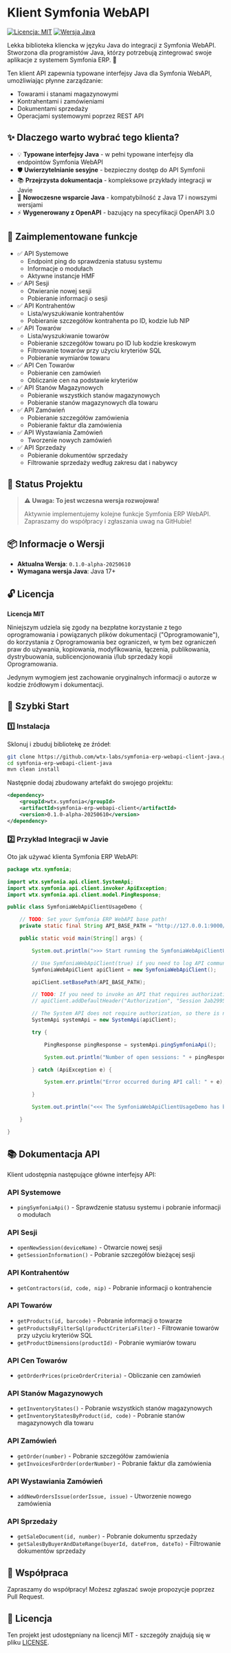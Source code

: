 # Klient Symfonia WebAPI

[![Licencja: MIT](https://img.shields.io/badge/Licencja-MIT-yellow.svg)](https://opensource.org/licenses/MIT)
[![Wersja Java](https://img.shields.io/badge/Java-17%2B-blue)](https://www.java.com)

Lekka biblioteka kliencka w języku Java do integracji z Symfonia WebAPI. Stworzona dla programistów Java, którzy potrzebują zintegrować swoje aplikacje z systemem Symfonia ERP. 🚀

Ten klient API zapewnia typowane interfejsy Java dla Symfonia WebAPI, umożliwiając płynne zarządzanie:
- Towarami i stanami magazynowymi
- Kontrahentami i zamówieniami
- Dokumentami sprzedaży
- Operacjami systemowymi poprzez REST API

## ✨ Dlaczego warto wybrać tego klienta?

- 💡 **Typowane interfejsy Java** - w pełni typowane interfejsy dla endpointów Symfonia WebAPI
- 🛡️ **Uwierzytelnianie sesyjne** - bezpieczny dostęp do API Symfonii
- 📚 **Przejrzysta dokumentacja** - kompleksowe przykłady integracji w Javie
- 🚀 **Nowoczesne wsparcie Java** - kompatybilność z Java 17 i nowszymi wersjami
- ⚡ **Wygenerowany z OpenAPI** - bazujący na specyfikacji OpenAPI 3.0

## 🎯 Zaimplementowane funkcje

- ✅ API Systemowe
  - Endpoint ping do sprawdzenia statusu systemu
  - Informacje o modułach
  - Aktywne instancje HMF
- ✅ API Sesji
  - Otwieranie nowej sesji
  - Pobieranie informacji o sesji
- ✅ API Kontrahentów
  - Lista/wyszukiwanie kontrahentów
  - Pobieranie szczegółów kontrahenta po ID, kodzie lub NIP
- ✅ API Towarów
  - Lista/wyszukiwanie towarów
  - Pobieranie szczegółów towaru po ID lub kodzie kreskowym
  - Filtrowanie towarów przy użyciu kryteriów SQL
  - Pobieranie wymiarów towaru
- ✅ API Cen Towarów
  - Pobieranie cen zamówień
  - Obliczanie cen na podstawie kryteriów
- ✅ API Stanów Magazynowych
  - Pobieranie wszystkich stanów magazynowych
  - Pobieranie stanów magazynowych dla towaru
- ✅ API Zamówień
  - Pobieranie szczegółów zamówienia
  - Pobieranie faktur dla zamówienia
- ✅ API Wystawiania Zamówień
  - Tworzenie nowych zamówień
- ✅ API Sprzedaży
  - Pobieranie dokumentów sprzedaży
  - Filtrowanie sprzedaży według zakresu dat i nabywcy

## 🚨 Status Projektu

> ⚠️ **Uwaga: To jest wczesna wersja rozwojowa!**
> 
> Aktywnie implementujemy kolejne funkcje Symfonia ERP WebAPI.
> Zapraszamy do współpracy i zgłaszania uwag na GitHubie!

## 📦 Informacje o Wersji

- **Aktualna Wersja**: `0.1.0-alpha-20250610`
- **Wymagana wersja Java**: Java 17+

## 🔓 Licencja

**Licencja MIT**

Niniejszym udziela się zgody na bezpłatne korzystanie z tego oprogramowania i powiązanych plików dokumentacji ("Oprogramowanie"), do korzystania z Oprogramowania bez ograniczeń, w tym bez ograniczeń praw do używania, kopiowania, modyfikowania, łączenia, publikowania, dystrybuowania, sublicencjonowania i/lub sprzedaży kopii Oprogramowania.

Jedynym wymogiem jest zachowanie oryginalnych informacji o autorze w kodzie źródłowym i dokumentacji.

## 🚀 Szybki Start

### 1️⃣ Instalacja

Sklonuj i zbuduj bibliotekę ze źródeł:

```sh
git clone https://github.com/wtx-labs/symfonia-erp-webapi-client-java.git
cd symfonia-erp-webapi-client-java
mvn clean install
```

Następnie dodaj zbudowany artefakt do swojego projektu:

```xml
<dependency>
    <groupId>wtx.symfonia</groupId>
    <artifactId>symfonia-erp-webapi-client</artifactId>
    <version>0.1.0-alpha-20250610</version>
</dependency>
```

### 2️⃣ Przykład Integracji w Javie

Oto jak używać klienta Symfonia ERP WebAPI:

```java
package wtx.symfonia;

import wtx.symfonia.api.client.SystemApi;
import wtx.symfonia.api.client.invoker.ApiException;
import wtx.symfonia.api.client.model.PingResponse;

public class SymfoniaWebApiClientUsageDemo {

    // TODO: Set your Symfonia ERP WebAPI base path!
    private static final String API_BASE_PATH = "http://127.0.0.1:9000/api";

    public static void main(String[] args) {

        System.out.println(">>> Start running the SymfoniaWebApiClientUsageDemo...");

        // Use SymfoniaWebApiClient(true) if you need to log API communication messages.
        SymfoniaWebApiClient apiClient = new SymfoniaWebApiClient();

        apiClient.setBasePath(API_BASE_PATH);

        // TODO: If you need to invoke an API that requires authorization, provide a valid session token as shown below:
        // apiClient.addDefaultHeader("Authorization", "Session 2ab29954-ca2d-4c6b-873b-9b136e892d7d")

        // The System API does not require authorization, so there is no need to provide a session token in the Authorization header.
        SystemApi systemApi = new SystemApi(apiClient);

        try {

            PingResponse pingResponse = systemApi.pingSymfoniaApi();

            System.out.println("Number of open sessions: " + pingResponse.getOpenSessionsNumber());

        } catch (ApiException e) {

            System.err.println("Error occurred during API call: " + e);

        }

        System.out.println("<<< The SymfoniaWebApiClientUsageDemo has been finished.");

    }

}
```

## 📚 Dokumentacja API

Klient udostępnia następujące główne interfejsy API:

### API Systemowe
- `pingSymfoniaApi()` - Sprawdzenie statusu systemu i pobranie informacji o modułach

### API Sesji
- `openNewSession(deviceName)` - Otwarcie nowej sesji
- `getSessionInformation()` - Pobranie szczegółów bieżącej sesji

### API Kontrahentów
- `getContractors(id, code, nip)` - Pobranie informacji o kontrahencie

### API Towarów
- `getProducts(id, barcode)` - Pobranie informacji o towarze
- `getProductsByFilterSql(productCriteriaFilter)` - Filtrowanie towarów przy użyciu kryteriów SQL
- `getProductDimensions(productId)` - Pobranie wymiarów towaru

### API Cen Towarów
- `getOrderPrices(priceOrderCriteria)` - Obliczanie cen zamówień

### API Stanów Magazynowych
- `getInventoryStates()` - Pobranie wszystkich stanów magazynowych
- `getInventoryStatesByProduct(id, code)` - Pobranie stanów magazynowych dla towaru

### API Zamówień
- `getOrder(number)` - Pobranie szczegółów zamówienia
- `getInvoicesForOrder(orderNumber)` - Pobranie faktur dla zamówienia

### API Wystawiania Zamówień
- `addNewOrdersIssue(orderIssue, issue)` - Utworzenie nowego zamówienia

### API Sprzedaży
- `getSaleDocument(id, number)` - Pobranie dokumentu sprzedaży
- `getSalesByBuyerAndDateRange(buyerId, dateFrom, dateTo)` - Filtrowanie dokumentów sprzedaży

## 🤝 Współpraca

Zapraszamy do współpracy! Możesz zgłaszać swoje propozycje poprzez Pull Request.

## 📝 Licencja

Ten projekt jest udostępniany na licencji MIT - szczegóły znajdują się w pliku [LICENSE](LICENSE). 
